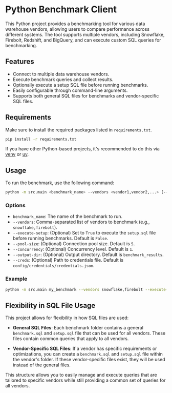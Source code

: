 # Python Benchmark Client

This Python project provides a benchmarking tool for various data warehouse vendors, allowing users to compare performance across different systems. The tool supports multiple vendors, including Snowflake, Firebolt, Redshift, and BigQuery, and can execute custom SQL queries for benchmarking.

## Features

- Connect to multiple data warehouse vendors.
- Execute benchmark queries and collect results.
- Optionally execute a setup SQL file before running benchmarks.
- Easily configurable through command-line arguments.
- Supports both general SQL files for benchmarks and vendor-specific SQL files.

## Requirements

Make sure to install the required packages listed in `requirements.txt`.

```bash
pip install -r requirements.txt
```

If you have other Python-based projects, it's recommended to do this via
[venv](https://docs.python.org/3/library/venv.html) or [uv](https://github.com/astral-sh/uv).

## Usage

To run the benchmark, use the following command:

```bash
python -m src.main <benchmark_name> --vendors <vendor1,vendor2,...> [--execute-setup <True|False>]
```

### Options

- `benchmark_name`: The name of the benchmark to run.
- `--vendors`: Comma-separated list of vendors to benchmark (e.g., `snowflake,firebolt`).
- `--execute-setup`: (Optional) Set to `True` to execute the `setup.sql` file before running benchmarks. Default is `False`.
- `--pool-size`: (Optional) Connection pool size. Default is `5`.
- `--concurrency`: (Optional) Concurrency level. Default is `1`.
- `--output-dir`: (Optional) Output directory. Default is `benchmark_results`.
- `--creds`: (Optional) Path to credentials file. Default is `config/credentials/credentials.json`.

### Example

```bash
python -m src.main my_benchmark --vendors snowflake,firebolt --execute-setup True
```

## Flexibility in SQL File Usage

This project allows for flexibility in how SQL files are used:

- **General SQL Files**: Each benchmark folder contains a general `benchmark.sql` and `setup.sql` file that can be used for all vendors. These files contain common queries that apply to all vendors.

- **Vendor-Specific SQL Files**: If a vendor has specific requirements or optimizations, you can create a `benchmark.sql` and `setup.sql` file within the vendor's folder. If these vendor-specific files exist, they will be used instead of the general files.

This structure allows you to easily manage and execute queries that are tailored to specific vendors while still providing a common set of queries for all vendors.
